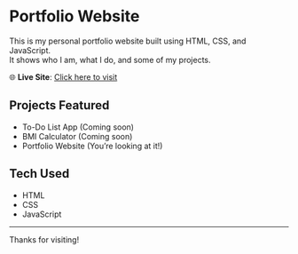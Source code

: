 # Portfolio Website

This is my personal portfolio website built using HTML, CSS, and JavaScript.  
It shows who I am, what I do, and some of my projects.

🌐 **Live Site**: [Click here to visit](https://vinithkulkarni.github.io/portfolio-website/)

## Projects Featured
- To-Do List App (Coming soon)
- BMI Calculator (Coming soon)
- Portfolio Website (You’re looking at it!)

## Tech Used
- HTML
- CSS
- JavaScript

---

Thanks for visiting!
